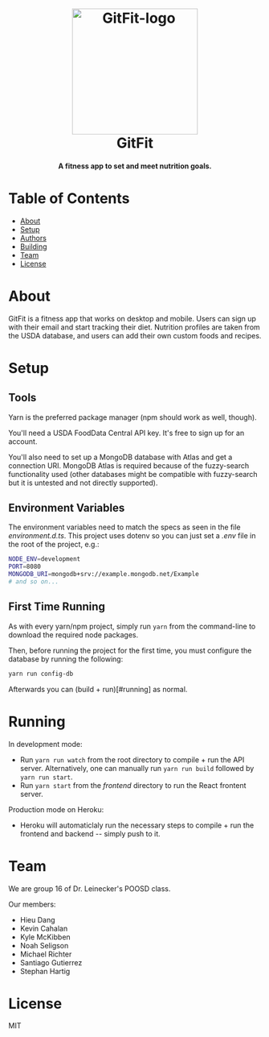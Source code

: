 
<h1 align="center">
    <img src="https://cdn.discordapp.com/attachments/944980484591591474/948288670266437662/thirdLogo.png" alt="GitFit-logo" width="250px"/>
    <br/>
    GitFit
</h1>

<h4 align="center">
    A fitness app to set and meet nutrition goals.
</h4>


# Table of Contents

- [About](#about)
- [Setup](#setup)
- [Authors](#authors)
- [Building](#building)
- [Team](#team)
- [License](#license)


# About

GitFit is a fitness app that works on desktop and mobile. Users can sign up with their email and start tracking their diet. Nutrition profiles are taken from the USDA database, and users can add their own custom foods and recipes.


# Setup


## Tools

Yarn is the preferred package manager (npm should work as well, though).

You'll need a USDA FoodData Central API key. It's free to sign up for an account.

You'll also need to set up a MongoDB database with Atlas and get a connection URI. MongoDB Atlas is required because of the fuzzy-search functionality used (other databases might be compatible with fuzzy-search but it is untested and not directly supported).


## Environment Variables

The environment variables need to match the specs as seen in the file *environment.d.ts*. This project uses dotenv so you can just set a *.env* file in the root of the project, e.g.:

```sh
NODE_ENV=development
PORT=8080
MONGODB_URI=mongodb+srv://example.mongodb.net/Example
# and so on...
```


## First Time Running

As with every yarn/npm project, simply run `yarn` from the command-line to download the required node packages.

Then, before running the project for the first time, you must configure the database by running the following:

```sh
yarn run config-db
```

Afterwards you can (build + run)[#running] as normal.


# Running

In development mode:
- Run `yarn run watch` from the root directory to compile + run the API server. Alternatively, one can manually run `yarn run build` followed by `yarn run start`.
- Run `yarn start` from the *frontend* directory to run the React frontent server.

Production mode on Heroku:
- Heroku will automaticlaly run the necessary steps to compile + run the frontend and backend -- simply push to it.


# Team

We are group 16 of Dr. Leinecker's POOSD class.

Our members:
- Hieu Dang
- Kevin Cahalan
- Kyle McKibben
- Noah Seligson
- Michael Richter
- Santiago Gutierrez
- Stephan Hartig


# License
MIT

